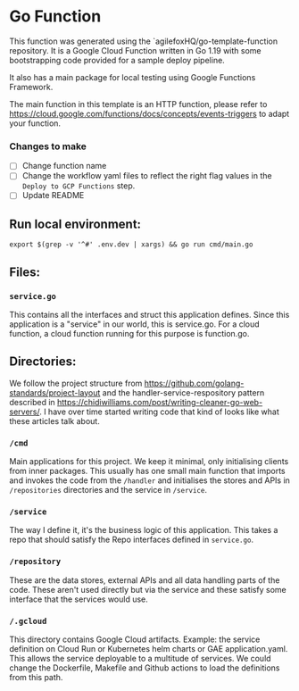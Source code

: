 # Go Function

This function was generated using the `agilefoxHQ/go-template-function repository. It is a Google Cloud Function written in Go 1.19 with some bootstrapping code provided for a sample deploy pipeline.

It also has a main package for local testing using Google Functions Framework.

The main function in this template is an HTTP function, please refer to https://cloud.google.com/functions/docs/concepts/events-triggers to adapt your function.


### Changes to make

 - [ ] Change function name
 - [ ] Change the workflow yaml files to reflect the right flag values in the `Deploy to GCP Functions` step.
 - [ ] Update README

## Run local environment:

`export $(grep -v '^#' .env.dev | xargs) && go run cmd/main.go`

## Files:

### `service.go`

This contains all the interfaces and struct this application defines. Since this
application is a "service" in our world, this is service.go. For a cloud
function, a cloud function running for this purpose is function.go.

## Directories:

We follow the project structure from https://github.com/golang-standards/project-layout and the
handler-service-respository pattern described in https://chidiwilliams.com/post/writing-cleaner-go-web-servers/. I
have over time started writing code that kind of looks like what these articles talk about.

### `/cmd`

Main applications for this project. We keep it minimal, only initialising clients from inner packages.
This usually has one small main function that imports and invokes the code from the `/handler` and initialises the
stores and APIs in `/repositories` directories and the service in `/service`.

### `/service`

The way I define it, it's the business logic of this application. This takes a repo that should satisfy the Repo
interfaces defined in `service.go`.

### `/repository`

These are the data stores, external APIs and all data handling parts of the code. These aren't used directly but via
the service and these satisfy some interface that the services would use.

### `/.gcloud`

This directory contains Google Cloud artifacts. Example: the service definition on Cloud
Run or Kubernetes helm charts or GAE application.yaml. This allows the service deployable
to a multitude of services. We could change the Dockerfile, Makefile and Github actions to
load the definitions from this path.
